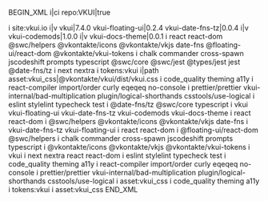 BEGIN_XML
<graph>
<nodes k="r" l="env" csv_pipe>
i|ci
repo:VKUI|true
</nodes>

<nodes k="st" l="env" csv_pipe>
i
site:vkui.io
</nodes>

<nodes k="p" l="providers" idPrefix="pkg:@vkontakte/" csv_pipe>
i|v
vkui|7.4.0
vkui-floating-ui|0.2.4
vkui-date-fns-tz|0.0.4
</nodes>

<nodes k="p" l="tooling" idPrefix="pkg:@vkontakte/" csv_pipe>
i|v
vkui-codemods|1.0.0
</nodes>

<nodes k="p" l="docs" idPrefix="pkg:@vkontakte/" csv_pipe>
i|v
vkui-docs-theme|0.0.1
</nodes>

<nodes k="x" l="providers" idPrefix="ext:" csv_pipe>
i
react
react-dom
@swc/helpers
@vkontakte/icons
@vkontakte/vkjs
date-fns
@floating-ui/react-dom
@vkontakte/vkui-tokens
</nodes>

<nodes k="x" l="tooling" idPrefix="ext:" csv_pipe>
i
chalk
commander
cross-spawn
jscodeshift
prompts
typescript
@swc/core
@swc/jest
@types/jest
jest
@date-fns/tz
</nodes>

<nodes k="x" l="docs" idPrefix="ext:" csv_pipe>
i
next
nextra
</nodes>

<nodes k="tok" l="providers" csv_pipe>
i
tokens:vkui
</nodes>

<nodes k="as" l="providers" csv_pipe>
i|path
asset:vkui_css|@vkontakte/vkui/dist/vkui.css
</nodes>

<nodes k="po" l="policies" idPrefix="pol:" csv_pipe>
i
code_quality
theming
a11y
</nodes>

<nodes k="ln" l="policies" idPrefix="lint:eslint:" csv_pipe>
i
react-compiler
import/order
curly
eqeqeq
no-console
</nodes>

<nodes k="ln" l="policies" idPrefix="lint:stylelint:" csv_pipe>
i
prettier/prettier
vkui-internal/bad-multiplication
plugin/logical-shorthands
csstools/use-logical
</nodes>

<nodes k="ci" l="observability" idPrefix="ci:" csv_pipe>
i
eslint
stylelint
typecheck
test
</nodes>

<edges t="dp" s="pkg:@vkontakte/vkui-date-fns-tz" sc="dev" destPrefix="ext:" csv_pipe>
i
@date-fns/tz
@swc/core
typescript
</edges>

<edges t="ct" s="repo:VKUI" destPrefix="pkg:@vkontakte/" csv_pipe>
i
vkui
vkui-floating-ui
vkui-date-fns-tz
vkui-codemods
vkui-docs-theme
</edges>

<edges t="dp" s="pkg:@vkontakte/vkui" sc="peer" destPrefix="ext:" csv_pipe>
i
react
react-dom
</edges>

<edges t="dp" s="pkg:@vkontakte/vkui" sc="runtime" destPrefix="ext:" csv_pipe>
i
@swc/helpers
@vkontakte/icons
@vkontakte/vkjs
date-fns
</edges>

<edges t="dp" s="pkg:@vkontakte/vkui" sc="runtime" destPrefix="pkg:@vkontakte/" csv_pipe>
i
vkui-date-fns-tz
vkui-floating-ui
</edges>

<edges t="dp" s="pkg:@vkontakte/vkui-floating-ui" sc="peer" destPrefix="ext:" csv_pipe>
i
react
react-dom
</edges>

<edges t="dp" s="pkg:@vkontakte/vkui-floating-ui" sc="runtime" destPrefix="ext:" csv_pipe>
i
@floating-ui/react-dom
@swc/helpers
</edges>

<edges t="dp" s="pkg:@vkontakte/vkui-codemods" sc="runtime" destPrefix="ext:" csv_pipe>
i
chalk
commander
cross-spawn
jscodeshift
prompts
typescript
</edges>

<edges t="dp" s="pkg:@vkontakte/vkui-docs-theme" sc="runtime" destPrefix="ext:" csv_pipe>
i
@vkontakte/icons
@vkontakte/vkjs
@vkontakte/vkui-tokens
</edges>

<edges t="dp" s="pkg:@vkontakte/vkui-docs-theme" sc="runtime" destPrefix="pkg:@vkontakte/" csv_pipe>
i
vkui
</edges>

<edges t="dp" s="pkg:@vkontakte/vkui-docs-theme" sc="peer" destPrefix="ext:" csv_pipe>
i
next
nextra
react
react-dom
</edges>

<edges t="cb" s="repo:VKUI" destPrefix="ci:" csv_pipe>
i
eslint
stylelint
typecheck
test
</edges>

<edges t="ef" s="repo:VKUI" destPrefix="pol:" csv_pipe>
i
code_quality
theming
a11y
</edges>

<edges t="ct" s="pol:code_quality" destPrefix="lint:eslint:" csv_pipe>
i
react-compiler
import/order
curly
eqeqeq
no-console
</edges>

<edges t="ct" s="pol:theming" destPrefix="lint:stylelint:" csv_pipe>
i
prettier/prettier
vkui-internal/bad-multiplication
plugin/logical-shorthands
csstools/use-logical
</edges>

<edges t="ct" s="pol:theming" csv_pipe>
i
asset:vkui_css
</edges>

<edges t="cw" s="pkg:@vkontakte/vkui" destPrefix="pol:" csv_pipe>
i
code_quality
theming
a11y
</edges>

<edges t="ut" s="pkg:@vkontakte/vkui" csv_pipe>
i
tokens:vkui
</edges>

<edges t="rq" s="pkg:@vkontakte/vkui" csv_pipe>
i
asset:vkui_css
</edges>
</graph>
END_XML
